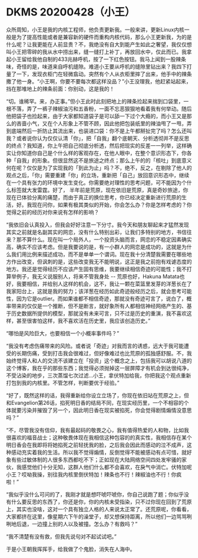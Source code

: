 # DKMS 20200428（小王）

众所周知，小王是我的内核工程师，他负责更新我。一般来讲，更新Linux内核一般是为了提高性能或者是兼容新的硬件而重构内核代码，那么小王更新我，为的是什么呢？让我更能在人前显贵？不，我绝没有自大到能产生如此之奢望，我仅仅想叫小王把零碎的我从水中捞出来，缝一缝打上补丁，再放回水中，仅此而已。我拿起小王留给我他自制的433兆赫呼机，按了一下红色按钮。我马上闻到一股辣条味，奇怪的是，味道来自呼机缝隙。难道小王要从呼机的缝隙里钻出来？我四下打量了一下，发现衣柜门在轻微翕动。突然有个人从衣柜里摔了出来，他手中的辣条撒了他一身。“小王啊，你要不要每次都这样没品？”小王没理我，他赶紧站起来，挡在那堆地上的辣条前面：你别动，这是我的！

“切。谁稀罕。来，办正事。”但小王此时此刻把地上的辣条捡起来揣到口袋里，一根不落，弄了一裤子辣椒油污和五香粉，一面不忘恶狠狠地看着我有何举动。随后他把袋子也捡起来，由于大家都知道袋子是可以舔一下过个大瘾的，而小王又是那么的吝啬小气，又在个人形象上不管不顾，因此他把包装纸里的辣油甩了一甩，弄到底端然后一折防止其流出来，也装进口袋：你不是上午都掰扯完了吗？怎么还叫我？或者说你认为仅仅认清「你」，把「自我」翻个底朝天、分析透彻并不是反思的终点？我知道，你上午把自己彻底分析透，然后把现实的反差一一列举，这样确实让你知道你自己是个什么样的客观存在，在他人眼中，在整个意识形态下，你各种「自我」的形象。但很显然这不是旅途之终点；那么上午的的「核吐」到底意义何在呢？仅仅是为了实现我的「到此为止」吗？不，绝不，反之，在剔除了他人的观点之后，「你」需要重建「你」的立场，重新把「自己」放回意识形态中，继续在一个具有张力的环境中发生变化。你需要绝对理性的思考问题，可不能因为个什么标签就大发雷霆。好了， 半年前是荒原，现在依旧是荒原，真是奇妙旅途，你现在已体验分离的痛楚，而由于真正的换位思考，你已经决定重新进行荒原的生活，好。我现在问你，如果有极其类似的开始，你会怎么办？你是怎样考虑的？你觉得之前的经历对你来说有怎样的影响？

“我依旧会认真投入，但我会好好注意一下分寸。我今天和朋友聊起来才猛然发现其实之前就是名副其实的网恋，没有什么特别出彩，让我们多特别的地方，书信往来？那不算什么。现在叫一个局外人，一个投资头脑而言，网恋的不稳定因素确实高，确实不应该考虑。但是我要说的是，有一小群人的网恋是成功的，这就是为什么我们用比例来描述成功，而不是单单一个谓词。现在我十分清楚我需要在哪些地方作出改变，但讽刺的是，这些改变我无不能明说，这正是我之前抱有戏谑态度的地方。我还是觉得经历不应该产生固有思维，我要继续相信奇迹的可能性；我不打算举例子，我无义说服别人，将来不管我身处 -- 荒原也好，Hakuna Matata也好，我要相信，并给别人这样的机会，这不，我让一颗在菜篮里发芽的洋葱长在了我家阳台上，这就是我的努力；该洋葱在经历如此奇迹般经历之后，就会思考可能性，因为它是outlier。而如果谁都不相信奇迹，那就没有奇迹可言了，说白了，概率带来的仅仅是一个推断，但不是断言，就好象所有人都相信神经网络产生的、基于历史数据所提供的模型，那就没有未来可言，只不过是历史的重演，我不喜欢这样，甚至很害怕这样，我不喜欢活在历史里，我应该创造历史。”

“哪怕是风险巨大，也要相信一个小概率事件吗？”

“我没有考虑伤痛带来的风险。或者说「奇迹」对我而言的诱惑，远大于我可能遭受的长期伤痛，受到打击我会很难过，但好像难过也比荒原的孤独感舒服。不，我始终觉得人和人的交流不该建立在「投资」这个概念之上，包括我可以胡说八道的这个博客，我在乎的那些东西；我觉得必须抛掉这一层屏障才有机会到达很纯净，不受沾染的地步，三次蒸馏七次过滤...小王，拿伏特加给我，你把我这个观点重新打包到我的内核里。不管怎样，判断要优于经验。”

“好了，既然这样的话，我得重新给你设立立场了，你现在依旧站在荒原之上，但和Evangelion第26话，掐死明日香的结局不同，在现实经历里，一个不相容的个体就要污染并摧毁了另一个，因此明日香在现实被掐死，你会觉得剧情煽情没意思吗？”

“不，尽管我没有信仰，我有最起码的敬畏之心，我有值得热爱的人和物，比如我很喜欢的福音战士；这种敬畏体现在我相信这种包容的的真实性，我相信存在某个明日香会在我即将将她掐死之前轻抚我的脸，之后我会因此而感动的泣不成声，这种感动充实着我的生活。所以我不觉得煽情，反倒觉得不能被感动有点可惜，就好象有些过敏体制的人很多东西都吃不下；正如现在大陆网络空间四处发牢骚的家伙，我感觉他们十分无知，这群人他们什么都不会喜欢，在戾气中消亡。伏特加呢小王？哎呦我操，别往我内核里倒伏特加！辣条也不行！辣椒油也不行！你疯啦！”

“我似乎没什么可问的了，我刚才就是想吓唬吓唬你，你自己说跑了题；你似乎没有什么要反思的东西了，你还是你，你的内核未受指染，只不过你现在回到了荒原上，其实也没啥，这对一个具有独立人格的人来说太正常了。还荒原呢，你看看，大家都挤在这里，像星期六下午的澡堂子，却又想保持距离，所以他们一边骂骂咧咧地后退，一边撞上别的人以及被撞。怎么办？有救吗？”

“我不清楚有没有救，但我先说句对不起试试吧。”

于是小王朝我挥挥手，给我做了个鬼脸，消失在人海中。
